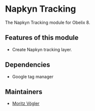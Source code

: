 Napkyn Tracking
=========

The Napkyn Tracking module for Obelix 8.

Features of this module
-----------

* Create Napkyn tracking layer.  

Dependencies
------------

* Google tag manager

Maintainers
-----------

* [Moritz Vögler](mailto:mvoegler@artus.com)
